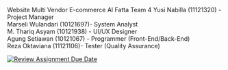Website Multi Vendor E-commerce Al Fatta
Team 4 
Yusi Nabilla (11121320) - Project Manager  
Marseli Wulandari (10121697)-  System Analyst  
M. Thariq Asyam  (10121938) - UI/UX Designer  
Agung Setiawan (10121067) - Programmer (Front-End/Back-End)  
Reza Oktaviana (11121106)- Tester (Quality Assurance)  




[![Review Assignment Due Date](https://classroom.github.com/assets/deadline-readme-button-22041afd0340ce965d47ae6ef1cefeee28c7c493a6346c4f15d667ab976d596c.svg)](https://classroom.github.com/a/Wq523uwp)
